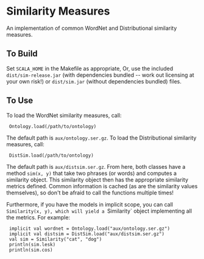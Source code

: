Similarity Measures
===

An implementation of common WordNet and Distributional similarity measures.

To Build
--------
Set `SCALA_HOME` in the Makefile as appropriate,
Or, use the included `dist/sim-release.jar` (with dependencies bundled
-- work out licensing at your own risk!) or
`dist/sim.jar` (without dependencies bundled) files.


To Use
------
To load the WordNet similarity measures, call:

     Ontology.load(/path/to/ontology)

The default path is `aux/ontology.ser.gz`.
To load the Distributional similarity measures, call:
     
     DistSim.load(/path/to/ontology)

The default path is `aux/distsim.ser.gz`.
From here, both classes have a method `sim(x, y)` that take two phrases
(or words) and computes a similarity object. This similarity object
then has the appropriate similarity metrics defined.
Common information is cached (as are the similarity values themselves),
so don't be afraid to call the functions multiple times!

Furthermore, if you have the models in implicit scope, you can call
`Similarity(x, y), which will yield a `Similarity` object implementing all
the metrics. For example:

     implicit val wordnet = Ontology.load("aux/ontology.ser.gz")
     implicit val distsim = DistSim.load("aux/distsim.ser.gz")
     val sim = Similarity("cat", "dog")
     println(sim.lesk)
     println(sim.cos)
